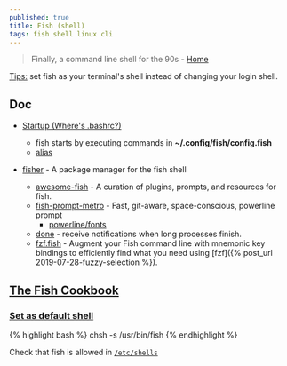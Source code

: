 ```yaml
---
published: true
title: Fish (shell)
tags: fish shell linux cli
---
```

> Finally, a command line shell for the 90s - [Home](https://fishshell.com/#get_fish_linux)

[Tips:](https://news.ycombinator.com/item?id=27183766) set fish as your terminal's shell instead of changing your login shell.

## Doc
- [Startup (Where's .bashrc?)](http://fishshell.com/docs/current/tutorial.html#startup-where-s-bashrc)
	- fish starts by executing commands in **~/.config/fish/config.fish**
	- [alias](https://stackoverflow.com/questions/2762994/how-to-define-an-alias-in-fish-shell)
    
- [fisher](https://github.com/jorgebucaran/fisher) - A package manager for the fish shell 
	- [awesome-fish](https://github.com/jorgebucaran/awesome-fish) - A curation of plugins, prompts, and resources for fish.
	- [fish-prompt-metro](https://github.com/lowne/fish-prompt-metro) - Fast, git-aware, space-conscious, powerline prompt   
    	- [powerline/fonts](https://github.com/powerline/fonts)
    - [done](https://github.com/franciscolourenco/done) - receive notifications when long processes finish. 
    -  [fzf.fish](https://github.com/PatrickF1/fzf.fish) - Augment your Fish command line with mnemonic key bindings to efficiently find what you need using [fzf]({% post_url 2019-07-28-fuzzy-selection %}).

## [The Fish Cookbook](https://github.com/jorgebucaran/cookbook.fish)
### [Set as default shell](https://fishshell.com/docs/current/faq.html#faq-default)
{% highlight bash %}
chsh -s /usr/bin/fish
{% endhighlight %}

Check that fish is allowed in [`/etc/shells`](https://www.linuxfromscratch.org/blfs/view/5.1/postlfs/etcshells.html)
